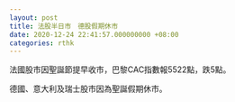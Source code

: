 ```yaml
---
layout: post
title: 法股半日市　德股假期休市
date: 2020-12-24 22:41:57.000000000 +08:00
categories: rthk
---
```


法國股市因聖誕節提早收市，巴黎CAC指數報5522點，跌5點。

德國、意大利及瑞士股市因為聖誕假期休市。
